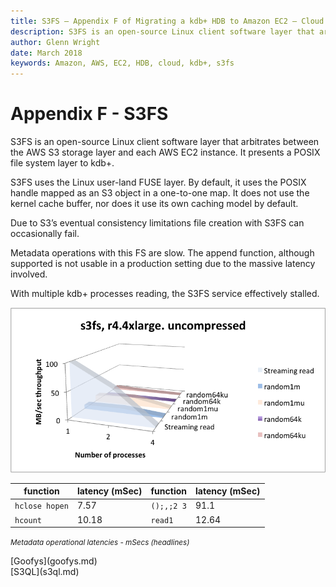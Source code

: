 ```yaml
---
title: S3FS – Appendix F of Migrating a kdb+ HDB to Amazon EC2 – Cloud – kdb+ and q documentation
description: S3FS is an open-source Linux client software layer that arbitrates between the AWS S3 storage layer and each AWS EC2 instance. It presents a POSIX file system layer to kdb+.
author: Glenn Wright
date: March 2018
keywords: Amazon, AWS, EC2, HDB, cloud, kdb+, s3fs
---
```

# Appendix F - S3FS



S3FS is an open-source Linux client software layer that arbitrates between the AWS S3 storage layer and each AWS EC2 instance. It presents a POSIX file system layer to kdb+.

S3FS uses the Linux user-land FUSE layer. By default, it uses the POSIX handle mapped as an S3 object in a one-to-one map. It does not use the kernel cache buffer, nor does it use its own caching model by default.

Due to S3’s eventual consistency limitations file creation with S3FS can occasionally fail.

Metadata operations with this FS are slow. The append function, although supported is not usable in a production setting due to the massive latency involved.

With multiple kdb+ processes reading, the S3FS service effectively stalled.

![s3fs](img/media/image38.png)

function       | latency (mSec) | function   | latency (mSec)
---------------|----------------|------------|---------------
`hclose hopen` | 7.57           | `();,;2 3` | 91.1
`hcount`       | 10.18          | `read1`    | 12.64

<small>_Metadata operational latencies - mSecs (headlines)_</small>




<div class="kx-nav" markdown="1">
<div class="kx-nav-prev">[Goofys](goofys.md)</div><div class="kx-nav-next">[S3QL](s3ql.md)</div>
</div>
